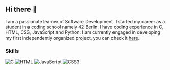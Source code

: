 ## Hi there 👋
I am a passionate learner of Software Development. I started my career as a student in a coding school namely 42 Berlin. I have coding experience in C, HTML, CSS, JavaScript and Python. I am currently engaged in developing my first independently organized project, you can check it [here](https://shakhzod2000.github.io/).

### Skills
![C](https://img.shields.io/badge/C-00599C?style=flat-square&logo=&logoColor=white)
![HTML](https://img.shields.io/badge/HTML-orange)
![JavaScript](https://img.shields.io/badge/JavaScript-323330?style=flat-square&logo=javascript&logoColor=F7DF1E)
![CSS3](https://img.shields.io/badge/CSS-1572B6?style=flat-transparent&logo=css3&logoColor=white)
<!--
https://www.w3schools.com/c/c_intro.php
- 🔭 I’m currently working on ...
- 🌱 I’m currently learning ...
- 👯 I’m looking to collaborate on ...
- 🤔 I’m looking for help with ...
- 💬 Ask me about ...
- 📫 How to reach me: ...
- 😄 Pronouns: ...
- ⚡ Fun fact: ...
-->
